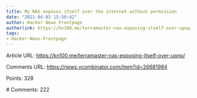 ```yaml
---
title: My NAS exposes itself over the internet without permission
date: "2021-04-03 15:50:42"
author: Hacker News Frontpage
authorlink: https://kn100.me/terramaster-nas-exposing-itself-over-upnp/
tags:
- Hacker-News-Frontpage
---
```


<p>Article URL: <a href="https://kn100.me/terramaster-nas-exposing-itself-over-upnp/">https://kn100.me/terramaster-nas-exposing-itself-over-upnp/</a></p>
<p>Comments URL: <a href="https://news.ycombinator.com/item?id=26681984">https://news.ycombinator.com/item?id=26681984</a></p>
<p>Points: 328</p>
<p># Comments: 222</p>
